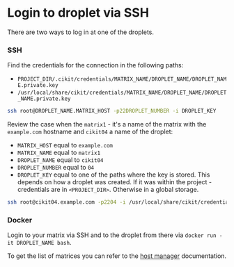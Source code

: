 # Login to droplet via SSH

There are two ways to log in at one of the droplets.

### SSH

Find the credentials for the connection in the following paths: 
- `PROJECT_DIR/.cikit/credentials/MATRIX_NAME/DROPLET_NAME/DROPLET_NAME.private.key`
- `/usr/local/share/cikit/credentials/MATRIX_NAME/DROPLET_NAME/DROPLET_NAME.private.key`

```bash
ssh root@DROPLET_NAME.MATRIX_HOST -p22DROPLET_NUMBER -i DROPLET_KEY
```

Review the case when the `matrix1` - it's a name of the matrix with the `example.com` hostname and `cikit04` a name of the droplet:

- `MATRIX_HOST` equal to `example.com`
- `MATRIX_NAME` equal to `matrix1`
- `DROPLET_NAME` equal to `cikit04`
- `DROPLET_NUMBER` equal to `04`
- `DROPLET_KEY` equal to one of the paths where the key is stored. This depends on how a droplet was created. If it was within the project - credentials are in `<PROJECT_DIR>`. Otherwise in a global storage.

```bash
ssh root@cikit04.example.com -p2204 -i /usr/local/share/cikit/credentials/matrix1/cikit04/cikit04.private.key
```

### Docker

Login to your matrix via SSH and to the droplet from there via `docker run -it DROPLET_NAME bash`.

To get the list of matrices you can refer to the [host manager](../../hosts-manager) documentation.

